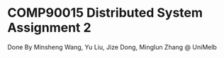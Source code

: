 # COMP90015 Distributed System Assignment 2
Done By Minsheng Wang, Yu Liu, Jize Dong, Minglun Zhang @ UniMelb
